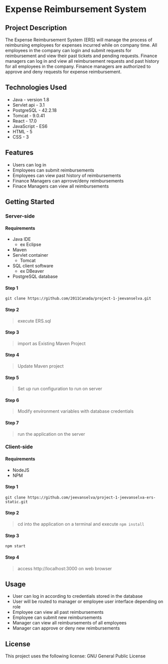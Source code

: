 # Expense Reimbursement System

## Project Description

The Expense Reimbursement System (ERS) will manage the process of reimbursing employees for expenses incurred while on company time. All employees in the company can login and submit requests for reimbursement and view their past tickets and pending requests. Finance managers can log in and view all reimbursement requests and past history for all employees in the company. Finance managers are authorized to approve and deny requests for expense reimbursement.

## Technologies Used

* Java - version 1.8
* Servlet api - 3.1
* PostgreSQL - 42.2.18
* Tomcat - 9.0.41
* React - 17.0
* JavaScript - ES6
* HTML - 5
* CSS - 3

## Features

* Users can log in
* Employees can submit reimbursements                             
* Employees can view past history of reimbursements
* Finance Managers can aprrove/deny reimbursements
* Finace Managers can view all reimbursements

## Getting Started

### Server-side

#### Requirements 

* Java IDE
  * ex Eclipse
* Maven
* Servlet container
  * Tomcat
* SQL client software
  * ex DBeaver
* PostgreSQL database

#### Step 1

`git clone https://github.com/2011Canada/project-1-jeevanselva.git`

#### Step 2

> execute ERS.sql

#### Step 3

> import as Existing Maven Project

#### Step 4

> Update Maven project

#### Step 5

> Set up run configuration to run on server

#### Step 6
> Modify environment variables with database credentials

#### Step 7
> run the application on the server

### Client-side

#### Requirements

* NodeJS
* NPM

#### Step 1

`git clone https://github.com/jeevanselva/project-1-jeevanselva-ers-static.git`

#### Step 2

> cd into the application on a terminal and execute
`npm install`

#### Step 3
`npm start`

#### Step 4
> access http://localhost:3000 on web browser

## Usage

* User can log in according to credentials stored in the database
* User will be routed to manager or employee user interface depending on role
* Employee can view all past reimbursements
* Employee can submit new reimbursements
* Manager can view all reimbursements of all employees
* Manager can approve or deny new reimbursements

## License
This project uses the following license: GNU General Public License
